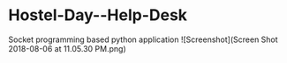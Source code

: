# Hostel-Day--Help-Desk
Socket programming based python application 
![Screenshot](Screen Shot 2018-08-06 at 11.05.30 PM.png)

